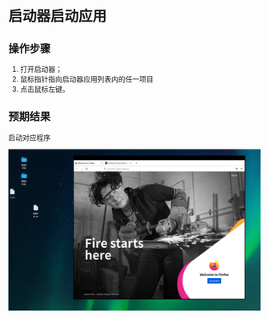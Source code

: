 # 启动器启动应用

## 操作步骤

1. 打开启动器；
2. 鼠标指针指向启动器应用列表内的任一项目
3. 点击鼠标左键。

## 预期结果

启动对应程序

![启动器启动应用.png](./img/启动器启动应用.png)
